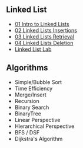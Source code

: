 ## Linked List
- [01 Intro to Linked Lists]()
- [02 Linked Lists Insertions]()
- [03 Linked Lists Retrieval]()
- [04 Linked Lists Deletion]()
- [Linked List Lab]()
## Algorithms
- Simple/Bubble Sort
- Time Efficiency
- Merge/Insert
- Recursion
- Binary Search
- BinaryTree
- Linear Perspective
- Hierarchical Perspective
- BFS / DSF
- Dijkstra's Algorithm